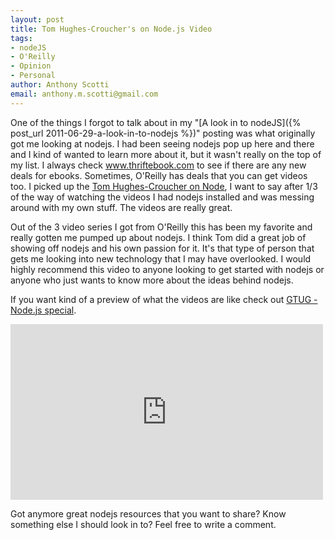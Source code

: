 ```yaml
--- 
layout: post
title: Tom Hughes-Croucher's on Node.js Video
tags: 
- nodeJS
- O'Reilly
- Opinion
- Personal
author: Anthony Scotti
email: anthony.m.scotti@gmail.com
---
```

One of the things I forgot to talk about in my "[A look in to nodeJS]({% post_url 2011-06-29-a-look-in-to-nodejs %})" posting was what originally got me looking at nodejs. I had been seeing nodejs pop up here and there and I kind of wanted to learn more about it, but it wasn't really on the top of my list. I always check www.thriftebook.com to see if there are any new deals for ebooks. Sometimes, O'Reilly has deals that you can get videos too. I picked up the [Tom Hughes-Croucher on Node](http://oreilly.com/catalog/0636920017080), I want to say after 1/3 of the way of watching the videos I had nodejs installed and was messing around with my own stuff. The videos are really great.

Out of the 3 video series I got from O'Reilly this has been my favorite and really gotten me pumped up about nodejs. I think Tom did a great job of showing off nodejs and his own passion for it. It's that type of person that gets me looking into new technology that I may have overlooked. I would highly recommend this video to anyone looking to get started with nodejs or anyone who just wants to know more about the ideas behind nodejs.

If you want kind of a preview of what the videos are like check out [GTUG - Node.js special](http://vimeo.com/25069201).

<iframe src="http://player.vimeo.com/video/25069201" width="500" height="281" frameborder="0">
</iframe>

Got anymore great nodejs resources that you want to share? Know something else I should look in to? Feel free to write a comment.